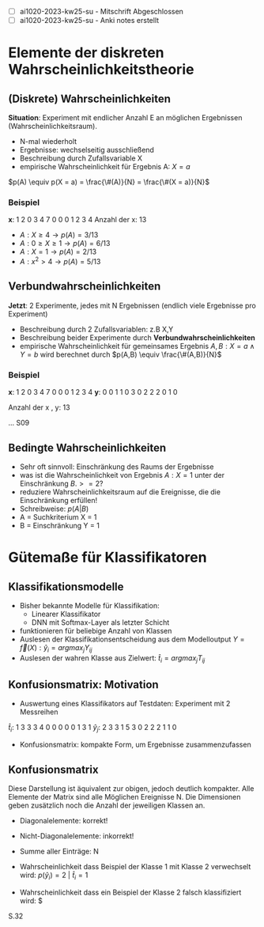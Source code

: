 
- [ ] ai1020-2023-kw25-su - Mitschrift Abgeschlossen
- [ ] ai1020-2023-kw25-su - Anki notes erstellt

# Elemente der diskreten Wahrscheinlichkeitstheorie

## (Diskrete) Wahrscheinlichkeiten
**Situation**: Experiment mit endlicher Anzahl E an möglichen Ergebnissen (Wahrscheinlichkeitsraum). 
- N-mal wiederholt
- Ergebnisse: wechselseitig ausschließend
- Beschreibung durch Zufallsvariable X
- empirische Wahrscheinlichkeit für Ergebnis A: $X = a$

$p(A) \equiv p(X = a) = \frac{\#(A)}{N} = \frac{\#(X = a)}{N}$ 

### Beispiel
**x**: 1 2 0 3 4 7 0 0 0 1 2 3 4
Anzahl der x: 13

- $A: X \ge 4 \rightarrow p(A) = 3/13$
- $A: 0 \ge X \ge 1 \rightarrow p(A) =6/13$
- $A: X = 1 \rightarrow p(A) =2/13$
- $A: x^2 > 4 \rightarrow p(A) =5/13$

## Verbundwahrscheinlichkeiten
**Jetzt**: 2 Experimente, jedes mit N Ergebnissen (endlich viele Ergebnisse pro Experiment)
- Beschreibung durch 2 Zufallsvariablen: z.B X,Y
- Beschreibung beider Experimente durch **Verbundwahrscheinlichkeiten**
- empirische Wahrscheinlichkeit für gemeinsames Ergebnis $A,B: X = a \land Y = b$ wird berechnet durch $p(A,B) \equiv \frac{\#(A,B)}{N}$

### Beispiel
**x**: 1 2 0 3 4 7 0 0 0 1 2 3 4
**y**: 0 0 1 1 0 3 0 2 2 2 0 1 0

Anzahl der x , y: 13

... S09

## Bedingte Wahrscheinlichkeiten
- Sehr oft sinnvoll: Einschränkung des Raums der Ergebnisse
- was ist die Wahrscheinlichkeit von Ergebnis $A:X = 1$ unter der Einschränkung $B.> = 2?$
- reduziere Wahrscheinlichkeitsraum auf die Ereignisse, die die Einschränkung erfüllen!
- Schreibweise: $p(A|B)$
- A = Suchkriterium X = 1
- B = Einschränkung Y = 1


# Gütemaße für Klassifikatoren

## Klassifikationsmodelle
- Bisher bekannte Modelle für Klassifikation:
	- Linearer Klassifikator
	- DNN mit Softmax-Layer als letzter Schicht
- funktionieren für beliebige Anzahl von Klassen
- Auslesen der Klassifikationsentscheidung aus dem Modelloutput $Y = \vec{f}(X): \hat{y}_i = argmax_j Y_{ij}$ 
- Auslesen der wahren Klasse aus Zielwert: $\hat{t}_i = argmax_j T_{ij}$ 

## Konfusionsmatrix: Motivation
- Auswertung eines Klassifikators auf Testdaten: Experiment mit 2 Messreihen

$\hat{t}_{i}:$ 1 3 3 3 4 0 0 0 0 0 1 3 1
$\hat{y}_{j}:$ 2 3 3 1 5 3 0 2 2 2 1 1 0

- Konfusionsmatrix: kompakte Form, um Ergebnisse zusammenzufassen



## Konfusionsmatrix
Diese Darstellung ist äquivalent zur obigen, jedoch deutlich kompakter.  Alle Elemente der Matrix sind alle Möglichen Ereignisse N. Die Dimensionen geben zusätzlich noch die Anzahl der jeweiligen Klassen an.

- Diagonalelemente: korrekt!
- Nicht-Diagonalelemente: inkorrekt!
- Summe aller Einträge: N

- Wahrscheinlichkeit dass Beispiel der Klasse 1 mit Klasse 2 verwechselt wird: $p(\hat{y}_{i}) = 2 \ | \ \hat{t}_{i} = 1$
- Wahrscheinlichkeit dass ein Beispiel der Klasse 2 falsch klassifiziert wird: $

S.32